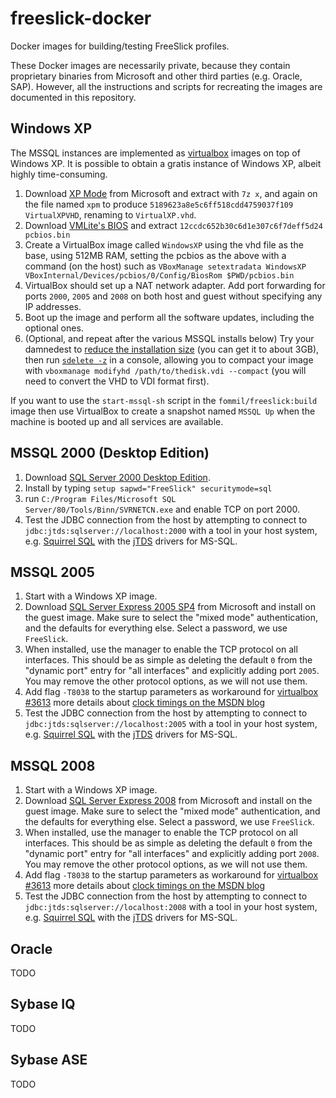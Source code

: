 # freeslick-docker

Docker images for building/testing FreeSlick profiles.

These Docker images are necessarily private, because they contain
proprietary binaries from Microsoft and other third parties (e.g.
Oracle, SAP). However, all the instructions and scripts for recreating
the images are documented in this repository.

## Windows XP

The MSSQL instances are implemented as
[virtualbox](https://www.virtualbox.org/) images on top of Windows XP.
It is possible to obtain a gratis instance of Windows XP, albeit
highly time-consuming.

1. Download
   [XP Mode](http://www.microsoft.com/en-us/download/details.aspx?id=8002)
   from Microsoft and extract with `7z x`, and again on the file named `xpm` to
   produce `5189623a8e5c6ff518cdd4759037f109 VirtualXPVHD`, renaming
   to `VirtualXP.vhd`.
2. Download
   [VMLite's BIOS](http://www.vmlite.com/images/fbfiles/files/pcbios.zip)
   and extract `12ccdc652b30c6d1e307c6f7deff5d24 pcbios.bin`
3. Create a VirtualBox image called `WindowsXP` using the vhd file as
   the base, using 512MB RAM, setting the pcbios as the above with a
   command (on the host) such as
   `VBoxManage setextradata WindowsXP VBoxInternal/Devices/pcbios/0/Config/BiosRom $PWD/pcbios.bin`
4. VirtualBox should set up a NAT network adapter. Add port forwarding
   for ports `2000`, `2005` and `2008` on both host and guest without
   specifying any IP addresses.
5. Boot up the image and perform all the software updates, including
   the optional ones.
6. (Optional, and repeat after the various MSSQL installs below) Try
   your damnedest to
   [reduce the installation size](https://www.google.co.uk/?q=windows+xp+reduce+installation+size)
   (you can get it to about 3GB), then run
   [`sdelete -z`](https://technet.microsoft.com/en-gb/sysinternals/bb897443.aspx)
   in a console, allowing you to compact your image with
   `vboxmanage modifyhd /path/to/thedisk.vdi --compact` (you will need to convert
   the VHD to VDI format first).

If you want to use the `start-mssql-sh` script in the
`fommil/freeslick:build` image then use VirtualBox to create a
snapshot named `MSSQL Up` when the machine is booted up and all
services are available.

## MSSQL 2000 (Desktop Edition)

1. Download [SQL Server 2000 Desktop Edition](http://www.microsoft.com/en-us/download/details.aspx?id=22661).
2. Install by typing `setup sapwd="FreeSlick" securitymode=sql`
3. run `C:/Program Files/Microsoft SQL
   Server/80/Tools/Binn/SVRNETCN.exe` and enable TCP on port 2000.
4. Test the JDBC connection from the host by attempting to connect to
   `jdbc:jtds:sqlserver://localhost:2000` with a tool in your
   host system, e.g.
   [Squirrel SQL](http://squirrel-sql.sourceforge.net/) with the
   [jTDS](http://jtds.sourceforge.net/) drivers for MS-SQL.

## MSSQL 2005

1. Start with a Windows XP image.
2. Download
   [SQL Server Express 2005 SP4](http://www.microsoft.com/en-gb/download/details.aspx?id=184)
   from Microsoft and install on the guest image. Make sure to select
   the "mixed mode" authentication, and the defaults for everything
   else. Select a password, we use `FreeSlick`.
3. When installed, use the manager to enable the TCP protocol on all
   interfaces. This should be as simple as deleting the default `0`
   from the "dynamic port" entry for "all interfaces" and explicitly adding port
   `2005`. You may remove the other protocol options, as we will not
   use them.
4. Add flag `-T8038` to the startup parameters as workaround for
   [virtualbox #3613](https://www.virtualbox.org/ticket/3613) more
   details about [clock timings on the MSDN blog](http://blogs.msdn.com/b/psssql/archive/2009/05/29/how-it-works-sql-server-timings-and-timer-output-gettickcount-timegettime-queryperformancecounter-rdtsc.aspx)
5. Test the JDBC connection from the host by attempting to connect to
   `jdbc:jtds:sqlserver://localhost:2005` with a tool in your
   host system, e.g.
   [Squirrel SQL](http://squirrel-sql.sourceforge.net/) with the
   [jTDS](http://jtds.sourceforge.net/) drivers for MS-SQL.

## MSSQL 2008

1. Start with a Windows XP image.
2. Download
   [SQL Server Express 2008](http://www.microsoft.com/en-gb/download/details.aspx?id=30438)
   from Microsoft and install on the guest image. Make sure to select
   the "mixed mode" authentication, and the defaults for everything
   else. Select a password, we use `FreeSlick`.
3. When installed, use the manager to enable the TCP protocol on all
   interfaces. This should be as simple as deleting the default `0`
   from the "dynamic port" entry for "all interfaces" and explicitly adding port
   `2008`. You may remove the other protocol options, as we will not
   use them.
4. Add flag `-T8038` to the startup parameters as workaround for
   [virtualbox #3613](https://www.virtualbox.org/ticket/3613) more
   details about [clock timings on the MSDN blog](http://blogs.msdn.com/b/psssql/archive/2009/05/29/how-it-works-sql-server-timings-and-timer-output-gettickcount-timegettime-queryperformancecounter-rdtsc.aspx)
5. Test the JDBC connection from the host by attempting to connect to
   `jdbc:jtds:sqlserver://localhost:2008` with a tool in your
   host system, e.g.
   [Squirrel SQL](http://squirrel-sql.sourceforge.net/) with the
   [jTDS](http://jtds.sourceforge.net/) drivers for MS-SQL.

## Oracle

TODO

## Sybase IQ

TODO

## Sybase ASE

TODO
